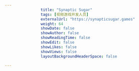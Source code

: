 ---
                title: "Synaptic Sugar"
                tags: [视频游戏开发人员]
                externalUrl: "https://synapticsugar.games"
                weight: 64
                showDate: false
                showAuthor: false
                showReadingTime: false
                showEdit: false
                showLikes: false
                showViews: false
                layoutBackgroundHeaderSpace: false
                ---

